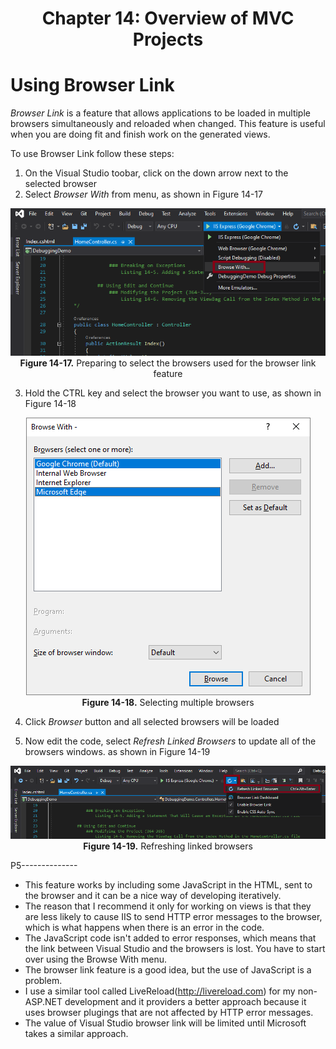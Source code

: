 <h1 align="center">
    Chapter 14: Overview of MVC Projects
</h1>

# Using Browser Link
*Browser Link* is a feature that allows applications to be loaded in multiple browsers simultaneously and reloaded when changed. This feature is useful when you are doing fit and finish work on the generated views.  

To use Browser Link follow these steps:
1. On the Visual Studio toobar, click on the down arrow next to the selected browser
2. Select *Browser With* from menu, as shown in Figure 14-17
<p align="center">
    <img src="ch14-Pictures/Figure 14-17.png" /><br />
    <b>Figure 14-17.</b> Preparing to select the browsers used for the browser link feature
</p>  

3. Hold the CTRL key and select the browser you want to use, as shown in Figure 14-18
<p align="center">
    <img src="ch14-Pictures/Figure 14-18.png" /><br />
    <b>Figure 14-18.</b> Selecting multiple browsers
</p>  

4. Click *Browser* button and all selected browsers will be loaded

5. Now edit the code, select *Refresh Linked Browsers* to update all of the browsers windows. as shown in Figure 14-19
<p align="center">
    <img src="ch14-Pictures/Figure 14-19.png" /><br />
    <b>Figure 14-19.</b> Refreshing linked browsers
</p>  

P5--------------
* This feature works by including some JavaScript in the HTML, sent to the browser and it can be a nice way of developing iteratively. 
* The reason that I recommend it only for working on views is that they are less likely to cause IIS to send HTTP error messages to the browser, which is what happens when there is an error in the code. 
* The JavaScript code isn't added to error responses, which means that the link between Visual Studio and the browsers is lost. You have to start over using the Browse With menu. 
* The browser link feature is a good idea, but the use of JavaScript is a problem. 
* I use a similar tool called LiveReload(http://livereload.com) for my non-ASP.NET development and it providers a better approach because it uses browser plugings that are not affected by HTTP error messages. 
* The value of Visual Studio browser link will be limited until Microsoft takes a similar approach.

<!--
Chapter 14: Overview of MVC Projects
    # Using Browser Link 366-368
        Figure 14-17. Preparing to select the browsers used for the browser link feature
        Figure 14-18. Selecting multiple browsers
        Figure 14-19. Refreshing linked browsers
-->